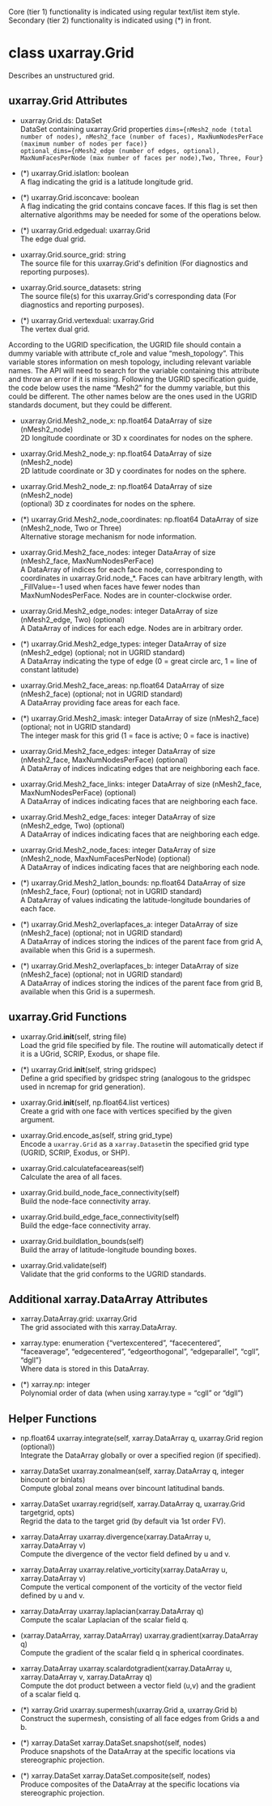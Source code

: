 Core (tier 1) functionality is indicated using regular text/list
item style. \
Secondary (tier 2) functionality is indicated using (*) in front.

# class uxarray.Grid

Describes an unstructured grid.

## uxarray.Grid Attributes

- uxarray.Grid.ds: DataSet\
  DataSet containing uxarray.Grid properties
  `dims={nMesh2_node (total number of nodes),
  nMesh2_face (number of faces),
  MaxNumNodesPerFace (maximum number of nodes per face)}` \
  `optional_dims={nMesh2_edge (number of edges, optional),
  MaxNumFacesPerNode (max number of faces per node),Two, Three, Four}`

- (*) uxarray.Grid.islatlon: boolean \
  A flag indicating the grid is a latitude longitude grid.

- (*) uxarray.Grid.isconcave: boolean \
  A flag indicating the grid contains concave faces.  If
  this flag is set then alternative algorithms may be needed
  for some of the operations below.

- (*) uxarray.Grid.edgedual: uxarray.Grid \
  The edge dual grid.

- uxarray.Grid.source_grid: string \
  The source file for this uxarray.Grid's definition (For
  diagnostics and reporting purposes).

- uxarray.Grid.source_datasets: string \
  The source file(s) for this uxarray.Grid's corresponding
  data (For diagnostics and reporting purposes).

- (*) uxarray.Grid.vertexdual: uxarray.Grid \
  The vertex dual grid.

According to the UGRID specification, the UGRID file should
contain a dummy variable with attribute cf_role and value
“mesh_topology”.  This variable stores information on mesh
topology, including relevant variable names.  The API will
need to search for the variable containing this attribute
and throw an error if it is missing.  Following the UGRID
specification guide, the code below uses the name “Mesh2”
for the dummy variable, but this could be different. The
other names below are the ones used in the UGRID standards
document, but they could be different.

- uxarray.Grid.Mesh2_node_x: np.float64 DataArray of size (nMesh2_node) \
  2D longitude coordinate or 3D x coordinates for nodes on the sphere.

- uxarray.Grid.Mesh2_node_y: np.float64 DataArray of size (nMesh2_node) \
  2D latitude coordinate or 3D y coordinates for nodes on the sphere.

- uxarray.Grid.Mesh2_node_z: np.float64 DataArray of size (nMesh2_node) \
  (optional)
  3D z coordinates for nodes on the sphere.

- (*) uxarray.Grid.Mesh2_node_coordinates: np.float64 DataArray of size
  (nMesh2_node, Two or Three) \
  Alternative storage mechanism for node information.

- uxarray.Grid.Mesh2_face_nodes: integer DataArray of size
  (nMesh2_face, MaxNumNodesPerFace) \
  A DataArray of indices for each face node, corresponding to coordinates
  in uxarray.Grid.node_*.  Faces can have arbitrary length, with
  _FillValue=-1 used when faces have fewer nodes than MaxNumNodesPerFace.
  Nodes are in counter-clockwise order.

- uxarray.Grid.Mesh2_edge_nodes: integer DataArray of size (nMesh2_edge, Two)
  (optional) \
  A DataArray of indices for each edge.  Nodes are in arbitrary order.

- (*) uxarray.Grid.Mesh2_edge_types: integer DataArray of size (nMesh2_edge)
  (optional; not in UGRID standard) \
  A DataArray indicating the type of edge (0 = great circle arc, 1 = line of
  constant latitude)

- uxarray.Grid.Mesh2_face_areas: np.float64 DataArray of size (nMesh2_face)
  (optional; not in UGRID standard) \
  A DataArray providing face areas for each face.

- (*) uxarray.Grid.Mesh2_imask: integer DataArray of size (nMesh2_face)
  (optional; not in UGRID standard) \
  The integer mask for this grid (1 = face is active; 0 = face is inactive)

- uxarray.Grid.Mesh2_face_edges: integer DataArray of size (nMesh2_face,
  MaxNumNodesPerFace) (optional) \
  A DataArray of indices indicating edges that are neighboring each face.

- uxarray.Grid.Mesh2_face_links: integer DataArray of size (nMesh2_face,
  MaxNumNodesPerFace) (optional) \
  A DataArray of indices indicating faces that are neighboring each face.

- uxarray.Grid.Mesh2_edge_faces: integer DataArray of size (nMesh2_edge,
  Two) (optional) \
  A DataArray of indices indicating faces that are neighboring each edge.

- uxarray.Grid.Mesh2_node_faces: integer DataArray of size (nMesh2_node,
  MaxNumFacesPerNode) (optional) \
  A DataArray of indices indicating faces that are neighboring each node.

- (*) uxarray.Grid.Mesh2_latlon_bounds: np.float64 DataArray of size
  (nMesh2_face, Four) (optional; not in UGRID standard) \
  A DataArray of values indicating the latitude-longitude boundaries of
  each face.

- (*) uxarray.Grid.Mesh2_overlapfaces_a: integer DataArray of size
  (nMesh2_face) (optional; not in UGRID standard) \
  A DataArray of indices storing the indices of the parent face from
  grid A, available when this Grid is a supermesh.

- (*) uxarray.Grid.Mesh2_overlapfaces_b: integer DataArray of size
  (nMesh2_face) (optional; not in UGRID standard) \
  A DataArray of indices storing the indices of the parent face from
  grid B, available when this Grid is a supermesh.

## uxarray.Grid  Functions

- uxarray.Grid.__init__(self, string file) \
  Load the grid file specified by file.  The routine will automatically
  detect if it is a UGrid, SCRIP, Exodus, or shape file.

- (*) uxarray.Grid.__init__(self, string gridspec) \
  Define a grid specified by gridspec string (analogous to the gridspec
  used in ncremap for grid generation).

- uxarray.Grid.__init__(self, np.float64.list vertices) \
  Create a grid with one face with vertices specified by the given argument.

- uxarray.Grid.encode_as(self, string grid_type) \
  Encode a `uxarray.Grid` as a `xarray.Dataset`in the specified grid type
  (UGRID, SCRIP, Exodus, or SHP).

- uxarray.Grid.calculatefaceareas(self) \
  Calculate the area of all faces.

- uxarray.Grid.build_node_face_connectivity(self) \
  Build the node-face connectivity array.

- uxarray.Grid.build_edge_face_connectivity(self) \
  Build the edge-face connectivity array.

- uxarray.Grid.buildlatlon_bounds(self) \
  Build the array of latitude-longitude bounding boxes.

- uxarray.Grid.validate(self) \
  Validate that the grid conforms to the UGRID standards.

## Additional xarray.DataArray Attributes

- xarray.DataArray.grid: uxarray.Grid \
  The grid associated with this xarray.DataArray.

- xarray.type: enumeration {“vertexcentered”, “facecentered”,
  “faceaverage”, “edgecentered”, “edgeorthogonal”, “edgeparallel”,
  “cgll”, “dgll”} \
  Where data is stored in this DataArray.

- (*) xarray.np: integer \
  Polynomial order of data (when using xarray.type = “cgll” or “dgll”)

## Helper Functions

- np.float64 uxarray.integrate(self, xarray.DataArray q,
  uxarray.Grid region (optional)) \
  Integrate the DataArray globally or over a specified region
  (if specified).

- xarray.DataSet uxarray.zonalmean(self, xarray.DataArray q,
  integer bincount or binlats) \
  Compute global zonal means over bincount latitudinal bands.

- xarray.DataSet uxarray.regrid(self, xarray.DataArray q,
  uxarray.Grid targetgrid, opts) \
  Regrid the data to the target grid (by default via 1st order FV).

- xarray.DataArray uxarray.divergence(xarray.DataArray u,
  xarray.DataArray v) \
  Compute the divergence of the vector field defined by u and v.

- xarray.DataArray uxarray.relative_vorticity(xarray.DataArray u,
  xarray.DataArray v) \
  Compute the vertical component of the vorticity of the vector field defined by u and v.

- xarray.DataArray uxarray.laplacian(xarray.DataArray q) \
  Compute the scalar Laplacian of the scalar field q.

- (xarray.DataArray, xarray.DataArray) uxarray.gradient(xarray.DataArray q) \
  Compute the gradient of the scalar field q in spherical coordinates.

- xarray.DataArray uxarray.scalardotgradient(xarray.DataArray u,
  xarray.DataArray v, xarray.DataArray q) \
  Compute the dot product between a vector field (u,v) and the gradient of a scalar field q.

- (*) xarray.Grid uxarray.supermesh(uxarray.Grid a, uxarray.Grid b) \
  Construct the supermesh, consisting of all face edges from Grids a and b.

- (*) xarray.DataSet xarray.DataSet.snapshot(self, nodes) \
  Produce snapshots of the DataArray at the specific locations via stereographic projection.

- (*) xarray.DataSet xarray.DataSet.composite(self, nodes) \
  Produce composites of the DataArray at the specific locations via stereographic projection.
